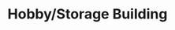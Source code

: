 ---
layout: post
title:  "Hobby/Storage Building"
image: hobby-storage-building.jpg
categories: residential projects
---